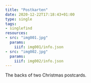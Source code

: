 ```yaml
---
title: "Postkarten"
date: 2020-12-22T17:18:43+01:00
type: single
tags:
- singlefind
resources:
- src: "img001.jpg"
  params:
    iiif: img001/info.json
- src: "img002.jpg"
  params:
    iiif: img002/info.json
---
```

The backs of two Christmas postcards.
